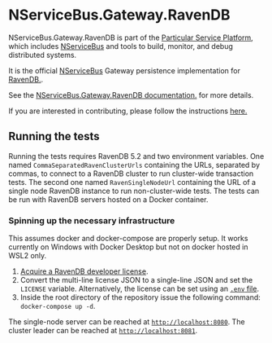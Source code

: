# NServiceBus.Gateway.RavenDB

NServiceBus.Gateway.RavenDB is part of the [Particular Service Platform](https://particular.net/service-platform), which includes [NServiceBus](https://particular.net/nservicebus) and tools to build, monitor, and debug distributed systems. 

It is the official [NServiceBus](https://github.com/Particular/NServiceBus) Gateway persistence implementation for [RavenDB.](https://ravendb.net/).

See the [NServiceBus.Gateway.RavenDB documentation.](https://docs.particular.net/nservicebus/gateway/ravendb/) for more details.

If you are interested in contributing, please follow the instructions [here.](https://github.com/Particular/NServiceBus/blob/develop/CONTRIBUTING.md)

## Running the tests

Running the tests requires RavenDB 5.2 and two environment variables. One named `CommaSeparatedRavenClusterUrls` containing the URLs, separated by commas, to connect to a RavenDB cluster to run cluster-wide transaction tests. The second one named `RavenSingleNodeUrl` containing the URL of a single node RavenDB instance to run non-cluster-wide tests. The tests can be run with RavenDB servers hosted on a Docker container.

### Spinning up the necessary infrastructure

This assumes docker and docker-compose are properly setup. It works currently on Windows with Docker Desktop but not on docker hosted in WSL2 only.

1. [Acquire a RavenDB developer license](https://ravendb.net/license/request/dev).
1. Convert the multi-line license JSON to a single-line JSON and set the `LICENSE` variable. Alternatively, the license can be set using an [`.env` file](https://docs.docker.com/compose/environment-variables/).
1. Inside the root directory of the repository issue the following command: `docker-compose up -d`.

The single-node server can be reached at [`http://localhost:8080`](http://localhost:8080). The cluster leader can be reached at [`http://localhost:8081`](http://localhost:8081).
